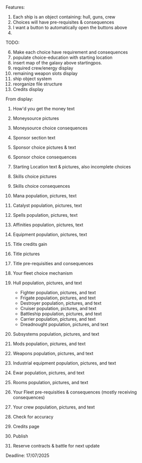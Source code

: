 Features:

1. Each ship is an object containing: hull, guns, crew
2. Choices will have pre-requisites & consequences
3. I want a button to automatically open the buttons above
4.

TODO:

6. Make each choice have requirement and consequences
7. populate choice-education with starting location
8. insert map of the galaxy above startingpos.
9. required crew/energy display
10. remaining weapon slots display
11. ship object system
12. reorganize file structure
13. Credits display

From display:

1. How'd you get the money text
2. Moneysource pictures
3. Moneysource choice consequences
4. Sponsor section text
5. Sponsor choice pictures & text
6. Sponsor choice consequences
7. Starting Location text & pictures, also incomplete choices
8. Skills choice pictures
9. Skills choice consequences
10. Mana population, pictures, text
11. Catalyst population, pictures, text
12. Spells population, pictures, text
13. Affinities population, pictures, text
14. Equipment population, pictures, text
15. Title credits gain
16. Title pictures
17. Title pre-requisities and consequences
18. Your fleet choice mechanism
19. Hull population, pictures, and text
    - Fighter population, pictures, and text
    - Frigate population, pictures, and text
    - Destroyer population, pictures, and text
    - Cruiser population, pictures, and text
    - Battleship population, pictures, and text
    - Carrier population, pictures, and text
    - Dreadnought population, pictures, and text
20. Subsystems population, pictures, and text
21. Mods population, pictures, and text
22. Weapons population, pictures, and text
23. Industrial equipment population, pictures, and text
24. Ewar population, pictures, and text
25. Rooms population, pictures, and text
26. Your Fleet pre-requisities & consequences (mostly receiving consequences)
27. Your crew population, pictures, and text

28. Check for accuracy
29. Credits page
30. Publish

31. Reserve contracts & battle for next update

Deadline: 17/07/2025
